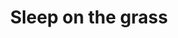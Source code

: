 ---
title: "Sleep on the grass"
draft: false
slug: "sleep-grass"
weight: "17"

thumbnail: [
	"illustrations/thumbnail_illustration_035.jpg"
]

header: {
	h1: "..."
}

block_selected: {
	h2: "(description coming soon)",
	bgcolor: "#fff",
	img: [ 
		{class: "gallery-col-12", path: "illustrations/illustration_035.jpg"}
	]
}

block_interested: {
	title: "Interested?\nLet's get in touch!"
}

---